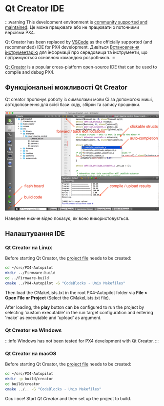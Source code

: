 # Qt Creator IDE

:::warning
This development environment is [community supported and maintained](../advanced/community_supported_dev_env.md).
Це може працювати або не працювати з поточними версіями PX4.

Qt Creator has been replaced by [VSCode](../dev_setup/vscode.md) as the officially supported (and recommended) IDE for PX4 development.
Дивіться [Встановлення інструментарію](../dev_setup/dev_env.md) для інформації про середовища та інструменти, що підтримуються основною командою розробників.
:::

[Qt Creator](https://www.qt.io/download-open-source) is a popular cross-platform open-source IDE that can be used to compile and debug PX4.

## Функціональні можливості Qt Creator

Qt creator пропонує роботу із символами мови Сі за допомогою миші, автодоповнення для всієї бази коду, збірки та запису прошивки.

![Screenshot of Qt Creator](../../assets/toolchain/qtcreator.png)

Наведене нижче відео показує, як воно використовується.

<lite-youtube videoid="Bkk8zttWxEI" title="(Qt Creator) PX4 Flight Stack Build Experience"/>

## Налаштування IDE

### Qt Creator на Linux

Before starting Qt Creator, the [project file](https://gitlab.kitware.com/cmake/community/-/wikis/doc/cmake/Generator-Specific-Information#codeblocks-generator) needs to be created:

```sh
cd ~/src/PX4-Autopilot
mkdir ../Firmware-build
cd ../Firmware-build
cmake ../PX4-Autopilot -G "CodeBlocks - Unix Makefiles"
```

Then load the CMakeLists.txt in the root PX4-Autopilot folder via **File > Open File or Project** (Select the CMakeLists.txt file).

After loading, the **play** button can be configured to run the project by selecting 'custom executable' in the run target configuration and entering 'make' as executable and 'upload' as argument.

### Qt Creator на Windows

:::info
Windows has not been tested for PX4 development with Qt Creator.
:::

### Qt Creator на macOS

Before starting Qt Creator, the [project file](https://gitlab.kitware.com/cmake/community/-/wikis/doc/cmake/Generator-Specific-Information#codeblocks-generator) needs to be created:

```sh
cd ~/src/PX4-Autopilot
mkdir -p build/creator
cd build/creator
cmake ../.. -G "CodeBlocks - Unix Makefiles"
```

Ось і все! Start _Qt Creator_ and then set up the project to build.

<!-- note, video here was removed/made private, and in any case out of date. Just hoping people can work it out -->
